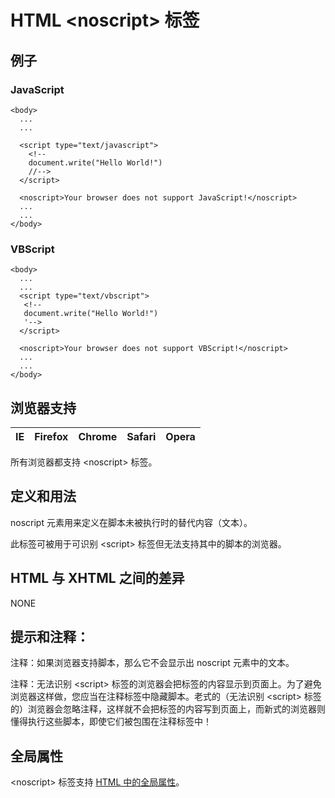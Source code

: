 # HTML &lt;noscript&gt; 标签

## 例子

### JavaScript

```
<body>
  ...
  ...

  <script type="text/javascript">
    <!--
    document.write("Hello World!")
    //-->
  </script>

  <noscript>Your browser does not support JavaScript!</noscript>
  ...
  ...
</body>

```

### VBScript

```
<body>
  ...
  ...
  <script type="text/vbscript">
   <!--
   document.write("Hello World!")
   '-->
  </script>

  <noscript>Your browser does not support VBScript!</noscript>
  ...
  ...
</body>

```

## 浏览器支持

| IE | Firefox | Chrome | Safari | Opera |
| --- | --- | --- | --- | --- |

所有浏览器都支持 &lt;noscript&gt; 标签。

## 定义和用法

noscript 元素用来定义在脚本未被执行时的替代内容（文本）。

此标签可被用于可识别 &lt;script&gt; 标签但无法支持其中的脚本的浏览器。

## HTML 与 XHTML 之间的差异

NONE

## 提示和注释：

注释：如果浏览器支持脚本，那么它不会显示出 noscript 元素中的文本。

注释：无法识别 &lt;script&gt; 标签的浏览器会把标签的内容显示到页面上。为了避免浏览器这样做，您应当在注释标签中隐藏脚本。老式的（无法识别 &lt;script&gt; 标签的）浏览器会忽略注释，这样就不会把标签的内容写到页面上，而新式的浏览器则懂得执行这些脚本，即使它们被包围在注释标签中！

## 全局属性

&lt;noscript&gt; 标签支持 [HTML 中的全局属性](/tags/html_ref_standardattributes.asp)。

